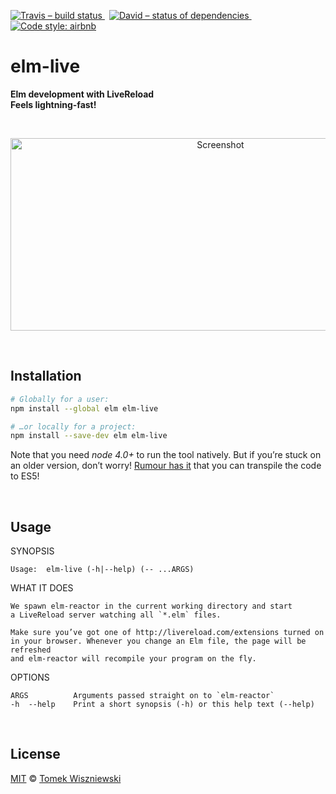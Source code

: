 [![Travis – build status
](https://img.shields.io/travis/tomekwi/elm-live/master.svg?style=flat-square)
](https://travis-ci.org/tomekwi/elm-live)
 [![David – status of dependencies
](https://img.shields.io/david/tomekwi/elm-live.svg?style=flat-square)
](https://david-dm.org/tomekwi/elm-live)
 [![Code style: airbnb
](https://img.shields.io/badge/code%20style-airbnb-777777.svg?style=flat-square)
](https://github.com/airbnb/javascript)




elm-live
========

**Elm development with LiveReload**  
**Feels lightning-fast!**




<a                                                   id="/screenshot"></a>&nbsp;

<p align="center"><img
  alt="Screenshot"
  src="https://cdn.rawgit.com/tomekwi/elm-live/e851ffd/shot.png"
  title="Sweet, isn’t it?"
  width="656"
  height="308"
/></p>




<a                                                 id="/installation"></a>&nbsp;

Installation
------------

```sh
# Globally for a user:
npm install --global elm elm-live

# …or locally for a project:
npm install --save-dev elm elm-live
```

Note that you need *node 4.0+* to run the tool natively. But if you’re stuck on an older version, don’t worry! [Rumour has it](https://github.com/tomekwi/elm-live/issues/2#issuecomment-156698732) that you can transpile the code to ES5!




<a                                                        id="/usage"></a>&nbsp;

Usage
-----

<!-- @doxie.inject start -->
<!-- Don’t remove or change the comment above – that can break automatic updates. -->
  SYNOPSIS

    Usage:  elm-live (-h|--help) (-- ...ARGS)


  WHAT IT DOES

    We spawn elm-reactor in the current working directory and start
    a LiveReload server watching all `*.elm` files.

    Make sure you’ve got one of http://livereload.com/extensions turned on
    in your browser. Whenever you change an Elm file, the page will be refreshed
    and elm-reactor will recompile your program on the fly.


  OPTIONS

    ARGS          Arguments passed straight on to `elm-reactor`
    -h  --help    Print a short synopsis (-h) or this help text (--help)
<!-- Don’t remove or change the comment below – that can break automatic updates. More info at <http://npm.im/doxie.inject>. -->
<!-- @doxie.inject end -->



<a                                                      id="/license"></a>&nbsp;

License
-------

[MIT][] © [Tomek Wiszniewski][]

[MIT]: ./License.md
[Tomek Wiszniewski]: https://github.com/tomekwi
